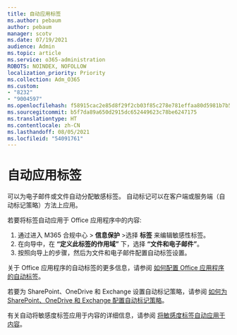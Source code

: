 ```yaml
---
title: 自动应用标签
ms.author: pebaum
author: pebaum
manager: scotv
ms.date: 07/19/2021
audience: Admin
ms.topic: article
ms.service: o365-administration
ROBOTS: NOINDEX, NOFOLLOW
localization_priority: Priority
ms.collection: Adm_O365
ms.custom:
- "8232"
- "9004597"
ms.openlocfilehash: f58915cac2e85d8f29f2cb03f85c278e781effaa80d5981b7b5b68170094fc9d
ms.sourcegitcommit: b5f7da89a650d2915dc652449623c78be6247175
ms.translationtype: HT
ms.contentlocale: zh-CN
ms.lasthandoff: 08/05/2021
ms.locfileid: "54091761"
---
```

# <a name="auto-apply-labeling"></a>自动应用标签

可以为电子邮件或文件自动分配敏感标签。 自动标记可以在客户端或服务端（自动标记策略）方法上应用。

若要将标签自动应用于 Office 应用程序中的内容: 

1. 通过进入 M365 合规中心 > **信息保护** >选择 **标签** 来编辑敏感性标签。 
1. 在向导中，在 **“定义此标签的作用域”** 下，选择 **“文件和电子邮件”**。 
1. 按照向导上的步骤，然后为文件和电子邮件配置自动标签设置。 

关于 Office 应用程序的自动标签的更多信息，请参阅 [如何配置 Office 应用程序的自动标签](/microsoft-365/compliance/apply-sensitivity-label-automatically#how-to-configure-auto-labeling-for-office-apps)。

若要为 SharePoint、OneDrive 和 Exchange 设置自动标记策略，请参阅 [如何为 SharePoint、OneDrive 和 Exchange 配置自动标记策略](https://go.microsoft.com/fwlink/?linkid=2148841)。

有关自动将敏感度标签应用于内容的详细信息，请参阅 [将敏感度标签自动应用于内容](/microsoft-365/compliance/apply-sensitivity-label-automatically)。